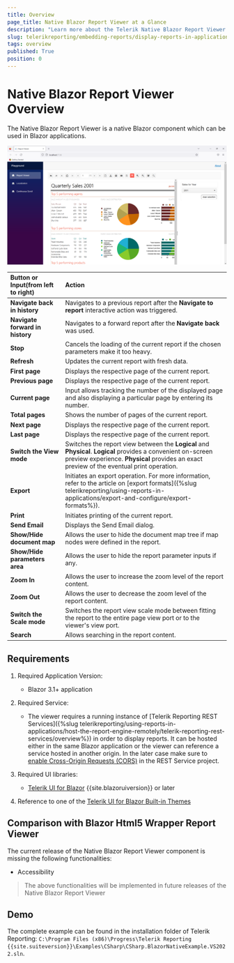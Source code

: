 ```yaml
---
title: Overview
page_title: Native Blazor Report Viewer at a Glance
description: "Learn more about the Telerik Native Blazor Report Viewer requirements, user interface and available functionalities."
slug: telerikreporting/embedding-reports/display-reports-in-applications/web-application/native-blazor-report-viewer/overview
tags: overview
published: True
position: 0
---
```


<style>
table th:first-of-type {
	width: 25%;
}
table th:nth-of-type(2) {
	width: 75%;
}
</style>

# Native Blazor Report Viewer Overview

The Native Blazor Report Viewer is a native Blazor component which can be used in Blazor applications.

![The preview of the demo report Dashboard in the Native Blazor Report Viewer in Firefox browser](../images/NativeBlazorReportViewer/NativeBlazorReportViewer.png)

|Button or Input(from left to right)|Action
|:---|:---
|__Navigate back in history__|Navigates to a previous report after the **Navigate to report** interactive action was triggered. 
|__Navigate forward in history__|Navigates to a forward report after the **Navigate back** was used.
|__Stop__|Cancels the loading of the current report if the chosen parameters make it too heavy. 
|__Refresh__|Updates the current report with fresh data.
|__First page__|Displays the respective page of the current report.
|__Previous page__|Displays the respective page of the current report.
|__Current page__|Input allows tracking the number of the displayed page and also displaying a particular page by entering its number.
|__Total pages__|Shows the number of pages of the current report.
|__Next page__|Displays the respective page of the current report.
|__Last page__|Displays the respective page of the current report.
|__Switch the View mode__|Switches the report view between the __Logical__ and __Physical__. __Logical__ provides a convenient on-screen preview experience. __Physical__ provides an exact preview of the eventual print operation.
|__Export__|Initiates an export operation. For more information, refer to the article on [export formats]({%slug telerikreporting/using-reports-in-applications/export-and-configure/export-formats%}). 
|__Print__|Initiates printing of the current report.
|__Send Email__|Displays the Send Email dialog.
|__Show/Hide document map__|Allows the user to hide the document map tree if map nodes were defined in the report.
|__Show/Hide parameters area__|Allows the user to hide the report parameter inputs if any.
|__Zoom In__|Allows the user to increase the zoom level of the report content.
|__Zoom Out__|Allows the user to decrease the zoom level of the report content.
|__Switch the Scale mode__|Switches the report view scale mode between fitting the report to the entire page view port or to the viewer's view port.
|__Search__|Allows searching in the report content.

## Requirements

1. Required Application Version:

	+ Blazor 3.1+ application

1. Required Service:

	+ The viewer requires a running instance of [Telerik Reporting REST Services]({%slug telerikreporting/using-reports-in-applications/host-the-report-engine-remotely/telerik-reporting-rest-services/overview%}) in order to display reports. It can be hosted either in the same Blazor application or the viewer can reference a service hosted in another origin. In the later case make sure to [enable Cross-Origin Requests (CORS)](https://docs.microsoft.com/en-us/aspnet/core/security/cors?view=aspnetcore-3.1) in the REST Service project.

1. Required UI libraries:

	+ [Telerik UI for Blazor](https://docs.telerik.com/blazor-ui/introduction) {{site.blazoruiversion}} or later

1. Reference to one of the [Telerik UI for Blazor Built-in Themes](https://docs.telerik.com/blazor-ui/styling-and-themes/overview)

## Comparison with Blazor Html5 Wrapper Report Viewer

The current release of the Native Blazor Report Viewer component is missing the following functionalities:

- Accessibility

> The above functionalities will be implemented in future releases of the Native Blazor Report Viewer

## Demo

The complete example can be found in the installation folder of Telerik Reporting: `C:\Program Files (x86)\Progress\Telerik Reporting {{site.suiteversion}}\Examples\CSharp\CSharp.BlazorNativeExample.VS2022.sln`.

